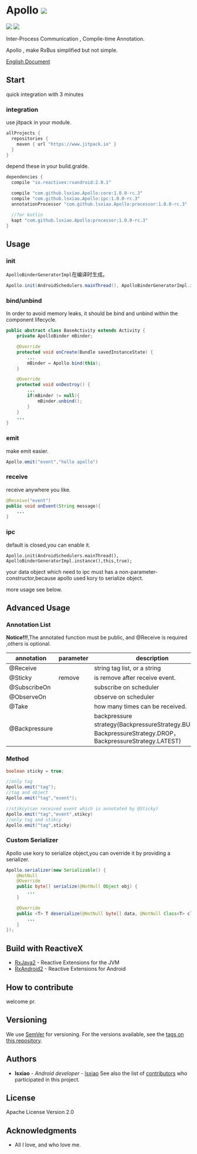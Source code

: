 # Apollo [![](https://jitpack.io/v/lsxiao/Apollo.svg)](https://jitpack.io/#lsxiao/Apollo)
<a href="http://www.methodscount.com/?lib=com.github.lsxiao.Apollo%3Aapollo%3A0.1.2"><img src="https://img.shields.io/badge/Methods count-core: 93 | deps: 5492-e91e63.svg"/></a>
<a href="http://www.methodscount.com/?lib=com.github.lsxiao.Apollo%3Aapollo%3A0.1.2"><img src="https://img.shields.io/badge/Size-13 KB-e91e63.svg"/></a>

Inter-Process Communication , Compile-time Annotation.

Apollo , make RxBus simplified but not simple.

[English Document](https://github.com/lsxiao/Apollo/blob/master/README-EN.md)

## Start

quick integration with 3 minutes

### integration

use jitpack in your module.
```groovy
allProjects {
  repositories {
    maven { url "https://www.jitpack.io" }
  }
}
```

depend these in your build.gralde.

```groovy
dependencies {
  compile "io.reactivex:rxandroid:2.0.1"

  compile "com.github.lsxiao.Apollo:core:1.0.0-rc.3"
  compile "com.github.lsxiao.Apollo:ipc:1.0.0-rc.3"
  annotationProcessor "com.github.lsxiao.Apollo:processor:1.0.0-rc.3"

  //for kotlin
  kapt "com.github.lsxiao.Apollo:processor:1.0.0-rc.3"
}
```

## Usage

### init

 `ApolloBinderGeneratorImpl`在编译时生成。

```java
Apollo.init(AndroidSchedulers.mainThread(), ApolloBinderGeneratorImpl.instance(), this);
```

### bind/unbind

In order to avoid memory leaks, it should be bind and unbind within the component lifecycle.
```java
public abstract class BaseActivity extends Activity {
    private ApolloBinder mBinder;

    @Override
    protected void onCreate(Bundle savedInstanceState) {
        ...
        mBinder = Apollo.bind(this);
    }

    @Override
    protected void onDestroy() {
        ...
        if(mBinder != null){
            mBinder.unbind();
        }
    }
    ...
}

```

### emit
make emit easier.
```java
Apollo.emit("event","hello apollo")
```

### receive
receive anywhere you like.
```java
@Receive("event")
public void onEvent(String message){
    ...
}
```
### ipc
default is closed,you can enable it.
```
Apollo.init(AndroidSchedulers.mainThread(), ApolloBinderGeneratorImpl.instance(),this,true);
```

your data object which need to ipc must has a non-parameter-constructor,because apollo used kory to serialize object.

more usage see below.

## Advanced Usage
### Annotation List
**Notice!!!**,The annotated function must be public, and @Receive is required ,others is optional.

| annotation          | parameter   | description                                                                                          | default                     |
|---------------|--------|-----------------------------------------------------------------------------------------------|----------------------------|
| @Receive      |        | string tag list, or a string                                                     |                          |
| @Sticky       | remove | is remove after receive event.                                                                      | ture                       |
| @SubscribeOn  |        | subscribe on scheduler                                                                                  | SchedulerProvider.Tag.IO   |
| @ObserveOn    |        | observe on scheduler                                                                                  | SchedulerProvider.Tag.MAIN |
| @Take         |        | how many times can be received.                                                                  |                          |
| @Backpressure |        | backpressure strategy(BackpressureStrategy.BUFFER，BackpressureStrategy.DROP，BackpressureStrategy.LATEST) |                          |

### Method

```java
boolean sticky = true;

//only tag
Apollo.emit("tag");
//tag and object
Apollo.emit("tag","event");

//stikcy(can received event which is annotated by @Sticky)
Apollo.emit("tag","event",stikcy)
//only tag and stikcy
Apollo.emit("tag",sticky)
```

### Custom Serializer
Apollo use kory to serialize object,you can override it by providing a serializer.
```java
Apollo.serializer(new Serializable() {
    @NotNull
    @Override
    public byte[] serialize(@NotNull Object obj) {
        ...
    }

    @Override
    public <T> T deserialize(@NotNull byte[] data, @NotNull Class<T> clazz) {
        ...
    }
});
```

## Build with ReactiveX

* [RxJava2](https://github.com/ReactiveX/RxJava) - Reactive Extensions for the JVM
* [RxAndroid2](https://github.com/ReactiveX/RxAndroid) - Reactive Extensions for Android

## How to contribute

welcome pr.

## Versioning
We use [SemVer](http://semver.org/) for versioning. For the versions available, see the [tags on this repository](https://github.com/lsxiao/Apollo/tags).

## Authors

* **lsxiao** - *Android developer* - [lsxiao](https://github.com/lsxiao)
See also the list of [contributors](https://github.com/lsxiao/Apollo/contributors) who participated in this project.

## License

Apache License Version 2.0

## Acknowledgments

* All I love, and who love me.